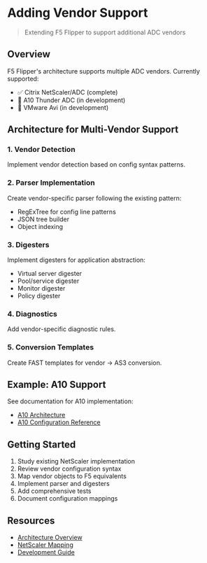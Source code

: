 # Adding Vendor Support

> Extending F5 Flipper to support additional ADC vendors

## Overview

F5 Flipper's architecture supports multiple ADC vendors. Currently supported:
- ✅ Citrix NetScaler/ADC (complete)
- 🚧 A10 Thunder ADC (in development)
- 🚧 VMware Avi (in development)

## Architecture for Multi-Vendor Support

### 1. Vendor Detection

Implement vendor detection based on config syntax patterns.

### 2. Parser Implementation

Create vendor-specific parser following the existing pattern:
- RegExTree for config line patterns
- JSON tree builder
- Object indexing

### 3. Digesters

Implement digesters for application abstraction:
- Virtual server digester
- Pool/service digester
- Monitor digester
- Policy digester

### 4. Diagnostics

Add vendor-specific diagnostic rules.

### 5. Conversion Templates

Create FAST templates for vendor → AS3 conversion.

## Example: A10 Support

See documentation for A10 implementation:
- [A10 Architecture](../a10_architecture.md)
- [A10 Configuration Reference](../a10_configuration_reference.md)

## Getting Started

1. Study existing NetScaler implementation
2. Review vendor configuration syntax
3. Map vendor objects to F5 equivalents
4. Implement parser and digesters
5. Add comprehensive tests
6. Document configuration mappings

## Resources

- [Architecture Overview](../a10_architecture.md)
- [NetScaler Mapping](../roadmap.md#netscaler-to-f5-mapping)
- [Development Guide](development.md)
